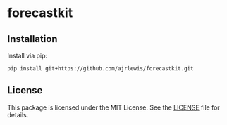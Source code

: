 # forecastkit

## Installation

Install via pip:

```bash
pip install git+https://github.com/ajrlewis/forecastkit.git
```

## License

This package is licensed under the MIT License. See the [LICENSE](LICENSE) file for details.
